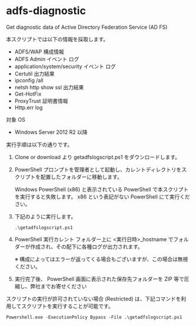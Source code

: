 # adfs-diagnostic
Get diagnostic data of Active Directory Federation Service (AD FS)

本スクリプトでは以下の情報を採取します。

* ADFS/WAP 構成情報
* ADFS Admin イベント ログ
* application/system/security イベント ログ
* Certutil 出力結果
* ipconfig /all
* netsh http show ssl 出力結果
* Get-HotFix
* ProxyTrust 証明書情報
* Http.err log

対象 OS

* Windows Server 2012 R2 以降


実行手順は以下の通りです。

1. Clone or download より getadfslogscript.ps1 をダウンロードします。
2. PowerShell プロンプトを管理者として起動し、カレントディレクトリをスクリプトを配置したフォルダーに移動します。
 
    Windows PowerShell (x86) と表示されている PowerShell で本スクリプトを実行すると失敗します。 x86 という表記がない PowerShell にて実行ください。
3. 下記のように実行します。
    ```
    .\getadfslogscript.ps1
    ```
4. PowerShell 実行カレント フォルダー上に <実行日時>_hostname でフォルダーが作成され、その配下に各種ログが出力されます。

    ※ 構成によってはエラーが返ってくる場合もございますが、この場合は無視ください。

5. 実行完了後、 PowerShell 画面に表示された保存先フォルダーを ZIP 等で圧縮し、弊社までお寄せください

 スクリプトの実行が許可されていない場合 (Restricted) は、下記コマンドを利用してスクリプトを実行することが可能です。
```
Powershell.exe -ExecutionPolicy Bypass -File .\getadfslogscript.ps1
```
